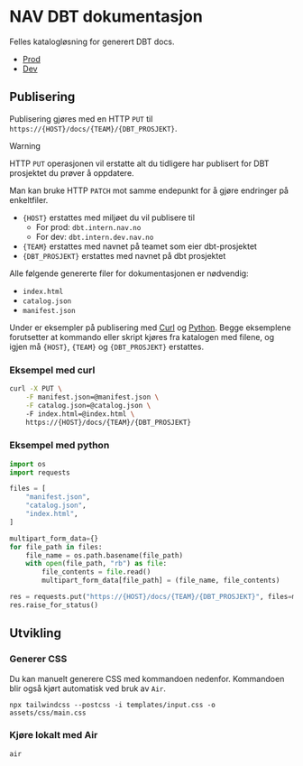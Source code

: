 # NAV DBT dokumentasjon

Felles katalogløsning for generert DBT docs.

- [Prod](https://dbt.intern.nav.no)
- [Dev](https://dbt.intern.dev.nav.no)

## Publisering

Publisering gjøres med en HTTP `PUT` til `https://{HOST}/docs/{TEAM}/{DBT_PROSJEKT}`.

> [!WARNING]
> HTTP `PUT` operasjonen vil erstatte alt du tidligere har publisert for DBT prosjektet du prøver å oppdatere.

Man kan bruke HTTP `PATCH` mot samme endepunkt for å gjøre endringer på enkeltfiler.

- `{HOST}` erstattes med miljøet du vil publisere til
    - For prod: `dbt.intern.nav.no`
    - For dev: `dbt.intern.dev.nav.no`
- `{TEAM}` erstattes med navnet på teamet som eier dbt-prosjektet
- `{DBT_PROSJEKT}` erstattes med navnet på dbt prosjektet

Alle følgende genererte filer for dokumentasjonen er nødvendig:

- `index.html`
- `catalog.json`
- `manifest.json`

Under er eksempler på publisering med [Curl](#eksempel-med-curl) og [Python](#eksempel-med-python).
Begge eksemplene forutsetter at kommando eller skript kjøres fra katalogen med filene, og igjen må `{HOST}`, `{TEAM}` og `{DBT_PROSJEKT}` erstattes.

### Eksempel med curl
```sh
curl -X PUT \
    -F manifest.json=@manifest.json \
    -F catalog.json=@catalog.json \ 
    -F index.html=@index.html \
    https://{HOST}/docs/{TEAM}/{DBT_PROSJEKT}
```

### Eksempel med python
```python
import os
import requests

files = [
    "manifest.json",
    "catalog.json",
    "index.html",
]

multipart_form_data={}
for file_path in files:
    file_name = os.path.basename(file_path)
    with open(file_path, "rb") as file:
        file_contents = file.read()
        multipart_form_data[file_path] = (file_name, file_contents)

res = requests.put("https://{HOST}/docs/{TEAM}/{DBT_PROSJEKT}", files=multipart_form_data)
res.raise_for_status()
```

## Utvikling

### Generer CSS

Du kan manuelt generere CSS med kommandoen nedenfor.
Kommandoen blir også kjørt automatisk ved bruk av `Air`.

    npx tailwindcss --postcss -i templates/input.css -o assets/css/main.css

### Kjøre lokalt med Air

    air

